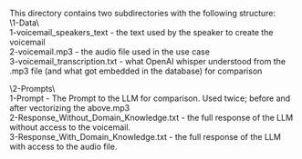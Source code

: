 This directory contains two subdirectories with the following structure:  
\1-Data\  
    1-voicemail_speakers_text - the text used by the speaker to create the voicemail  
    2-voicemail.mp3 - the audio file used in the use case  
    3-voicemail_transcription.txt - what OpenAI whisper understood from the .mp3 file (and what got embedded in the database) for comparison  

\2-Prompts\  
    1-Prompt - The Prompt to the LLM for comparison. Used twice; before and after vectorizing the above.mp3  
    2-Response_Without_Domain_Knowledge.txt - the full response of the LLM without access to the voicemail.  
    3-Response_With_Domain_Knowledge.txt - the full response of the LLM with access to the audio file.  